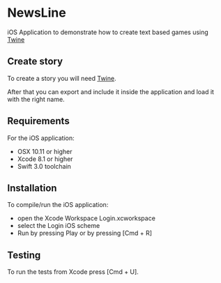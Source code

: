 # NewsLine

iOS Application to demonstrate how to create text based games using [Twine](https://twinery.org)

## Create story

To create a story you will need [Twine](https://twinery.org).

After that you can export and include it inside the application and load it with the right name.

## Requirements

For the iOS application:
* OSX 10.11 or higher
* Xcode 8.1 or higher
* Swift 3.0 toolchain

## Installation

To compile/run the iOS application:
* open the Xcode Workspace Login.xcworkspace
* select the Login iOS scheme
* Run by pressing Play or by pressing [Cmd + R]

## Testing

To run the tests from Xcode press [Cmd + U].
